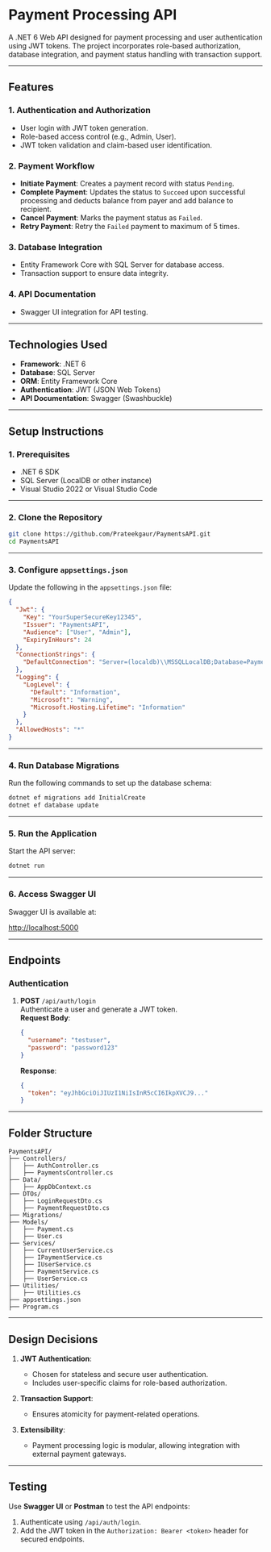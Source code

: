 
# **Payment Processing API**

A .NET 6 Web API designed for payment processing and user authentication using JWT tokens. The project incorporates role-based authorization, database integration, and payment status handling with transaction support.

---

## **Features**

### 1. **Authentication and Authorization**
- User login with JWT token generation.
- Role-based access control (e.g., Admin, User).
- JWT token validation and claim-based user identification.

### 2. **Payment Workflow**
- **Initiate Payment**: Creates a payment record with status `Pending`.
- **Complete Payment**: Updates the status to `Succeed` upon successful processing and deducts balance from payer and add balance to recipient.
- **Cancel Payment**: Marks the payment status as `Failed`.
- **Retry Payment**: Retry the `Failed` payment to maximum of 5 times.

### 3. **Database Integration**
- Entity Framework Core with SQL Server for database access.
- Transaction support to ensure data integrity.

### 4. **API Documentation**
- Swagger UI integration for API testing.

---

## **Technologies Used**
- **Framework**: .NET 6
- **Database**: SQL Server
- **ORM**: Entity Framework Core
- **Authentication**: JWT (JSON Web Tokens)
- **API Documentation**: Swagger (Swashbuckle)

---

## **Setup Instructions**

### **1. Prerequisites**
- .NET 6 SDK
- SQL Server (LocalDB or other instance)
- Visual Studio 2022 or Visual Studio Code

---

### **2. Clone the Repository**
```bash
git clone https://github.com/Prateekgaur/PaymentsAPI.git
cd PaymentsAPI
```

---

### **3. Configure `appsettings.json`**
Update the following in the `appsettings.json` file:

```json
{
  "Jwt": {
    "Key": "YourSuperSecureKey12345",
    "Issuer": "PaymentsAPI",
    "Audience": ["User", "Admin"],
    "ExpiryInHours": 24
  },
  "ConnectionStrings": {
    "DefaultConnection": "Server=(localdb)\\MSSQLLocalDB;Database=PaymentsAPI;Trusted_Connection=True;MultipleActiveResultSets=true"
  },
  "Logging": {
    "LogLevel": {
      "Default": "Information",
      "Microsoft": "Warning",
      "Microsoft.Hosting.Lifetime": "Information"
    }
  },
  "AllowedHosts": "*"
}
```

---

### **4. Run Database Migrations**
Run the following commands to set up the database schema:

```bash
dotnet ef migrations add InitialCreate
dotnet ef database update
```

---

### **5. Run the Application**
Start the API server:

```bash
dotnet run
```

---

### **6. Access Swagger UI**
Swagger UI is available at:

[http://localhost:5000](http://localhost:5000)

---

## **Endpoints**

### **Authentication**
1. **POST** `/api/auth/login`  
   Authenticate a user and generate a JWT token.  
   **Request Body**:
   ```json
   {
     "username": "testuser",
     "password": "password123"
   }
   ```
   **Response**:
   ```json
   {
     "token": "eyJhbGciOiJIUzI1NiIsInR5cCI6IkpXVCJ9..."
   }
   ```

---

## **Folder Structure**

```
PaymentsAPI/
├── Controllers/
│   ├── AuthController.cs
│   ├── PaymentsController.cs
├── Data/
│   ├── AppDbContext.cs
├── DTOs/
│   ├── LoginRequestDto.cs
│   ├── PaymentRequestDto.cs
├── Migrations/
├── Models/
│   ├── Payment.cs
│   ├── User.cs
├── Services/
│   ├── CurrentUserService.cs
│   ├── IPaymentService.cs
│   ├── IUserService.cs
│   ├── PaymentService.cs
│   ├── UserService.cs
├── Utilities/
│   ├── Utilities.cs
├── appsettings.json
├── Program.cs

```

---

## **Design Decisions**
1. **JWT Authentication**:
   - Chosen for stateless and secure user authentication.
   - Includes user-specific claims for role-based authorization.

2. **Transaction Support**:
   - Ensures atomicity for payment-related operations.

3. **Extensibility**:
   - Payment processing logic is modular, allowing integration with external payment gateways.

---

## **Testing**
Use **Swagger UI** or **Postman** to test the API endpoints:
1. Authenticate using `/api/auth/login`.
2. Add the JWT token in the `Authorization: Bearer <token>` header for secured endpoints.


